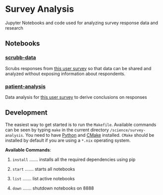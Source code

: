 # Survey Analysis

Jupyter Notebooks and code used for analyzing survey response data and research

## Notebooks

### [scrubb-data](./scrubb-data.md)

Scrubs responses from [this user survey](https://docs.google.com/forms/d/e/1FAIpQLSd_PKeGdo52yy1-53cq4eu5tdNZxq6UOGox7kNnRm41cuR5MQ/viewform) so that data can be shared and analyzed without exposing information about respondents.

### [patient-analysis](./patient-analysis.md)

Data analysis for [this user survey](https://docs.google.com/forms/d/e/1FAIpQLSd_PKeGdo52yy1-53cq4eu5tdNZxq6UOGox7kNnRm41cuR5MQ/viewform) to derive conclusions on responses

## Development

The easiest way to get started is to run the `Makefile`. Available commands can be seen by typing `make` in the current directory `/science/survey-analysis`. You need to have [Python](https://www.python.org/downloads/) and [CMake](https://cmake.org/) installed. `CMake` should be installed by default if you are using a `*.nix` operating system.

**Available Commands**:

1. `install` ....... installs all the required dependencies using pip

2. `start` ....... starts all notebooks

3. `list` ....... list active notebooks

4. `down` ....... shutdown notebooks on 8888
